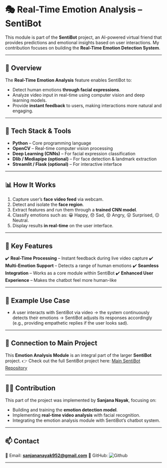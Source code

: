 

# 🎭 Real-Time Emotion Analysis – SentiBot

This module is part of the **SentiBot** project, an AI-powered virtual friend that provides predictions and emotional insights based on user interactions. My contribution focuses on building the **Real-Time Emotion Detection System**.

---

## 🚀 Overview

The **Real-Time Emotion Analysis** feature enables SentiBot to:

* Detect human emotions **through facial expressions**.
* Analyze video input in real-time using computer vision and deep learning models.
* Provide **instant feedback** to users, making interactions more natural and engaging.

---

## 🔧 Tech Stack & Tools

* **Python** – Core programming language
* **OpenCV** – Real-time computer vision processing
* **Deep Learning (CNNs)** – For facial expression classification
* **Dlib / Mediapipe (optional)** – For face detection & landmark extraction
* **Streamlit / Flask (optional)** – For interactive interface

---

## 📊 How It Works

1. Capture user’s **face video feed** via webcam.
2. Detect and isolate the **face region**.
3. Extract features and run them through a **trained CNN model**.
4. Classify emotions such as: 😀 Happy, 😞 Sad, 😡 Angry, 😲 Surprised, 😐 Neutral.
5. Display results **in real-time** on the user interface.

---

## 🌟 Key Features

✔️ **Real-Time Processing** – Instant feedback during live video capture
✔️ **Multi-Emotion Support** – Detects a range of human emotions
✔️ **Seamless Integration** – Works as a core module within SentiBot
✔️ **Enhanced User Experience** – Makes the chatbot feel more human-like

---

## 📌 Example Use Case

* A user interacts with SentiBot via video → the system continuously detects their emotions → SentiBot adjusts its responses accordingly (e.g., providing empathetic replies if the user looks sad).

---

## 🔗 Connection to Main Project

This **Emotion Analysis Module** is an integral part of the larger **SentiBot** project.
👉 Check out the full SentiBot project here: [Main SentiBot Repository](https://github.com/sanjananayak952/Aditya-0009)

---

## 👩‍💻 Contribution

This part of the project was implemented by **Sanjana Nayak**, focusing on:

* Building and training the **emotion detection model**.
* Implementing **real-time video analysis** with facial recognition.
* Integrating the emotion analysis module with SentiBot’s chatbot system.

---

## 📫 Contact

💌 Email: **[sanjananayak952@gmail.com](mailto:sanjananayak952@gmail.com)**
🔗 GitHub: ![Github](https://github.com/sanjananayak952)

---
